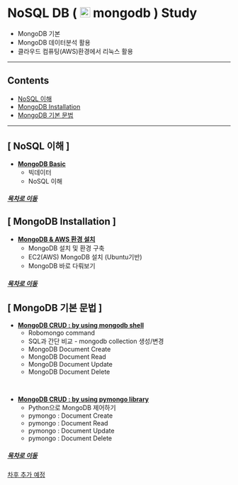 #   NoSQL DB ( <img src="https://user-images.githubusercontent.com/53929665/90775792-3843e680-e334-11ea-9ab4-ec2b92921bda.png" alt="drawing" width="23"/> mongodb ) Study

- MongoDB 기본
- MongoDB 데이터분석 활용
- 클라우드 컴퓨팅(AWS)환경에서 리눅스 활용

--------
## Contents
- [ NoSQL 이해 ](#NoSQL-이해)
- [ MongoDB Installation ](#MongoDB-Installation)
- [ MongoDB 기본 문법 ](#MongoDB-기본-문법)
--------
## [ NoSQL 이해 ]
- [<b>MongoDB Basic</b>](https://github.com/jhryu1208/NoSQL-MongoDB/blob/master/NoSQL_MongoDB_Study/MongodDB_Basic.ipynb)
  - 빅데이터
  - NoSQL 이해

##### [<U>목차로 이동</U>](#contents)


## [ MongoDB Installation ]
- [<b>MongoDB & AWS 환경 설치</b>](http://localhost:8888/notebooks/NoSQL_MongoDB/NoSQL_MongoDB_Study/MongoDB_AWS_Installation_Setting.ipynb)
  - MongoDB 설치 및 환경 구축
  - EC2(AWS) MongoDB 설치 (Ubuntu기반)
  - MongoDB 바로 다뤄보기

##### [<U>목차로 이동</U>](#contents)

## [ MongoDB 기본 문법 ]
- [<b>MongoDB CRUD : by using mongodb shell</b>](http://localhost:8888/notebooks/NoSQL_MongoDB/NoSQL_MongoDB_Study/MongoDB_Basic_Grammar.ipynb)
  - Robomongo command
  - SQL과 간단 비교 - mongodb collection 생성/변경
  - MongoDB Document Create
  - MongoDB Document Read
  - MongoDB Document Update
  - MongoDB Document Delete
<br>

- [<b>MongoDB CRUD : by using pymongo library</b>](https://github.com/jhryu1208/NoSQL-MongoDB/blob/master/NoSQL_MongoDB_Study/MongoDB_Python.ipynb)
  - Python으로 MongoDB 제어하기
  - pymongo : Document Create
  - pymongo : Document Read
  - pymongo : Document Update
  - pymongo : Document Delete

##### [<U>목차로 이동</U>](#contents)

<U>차후 추가 예정</U>
